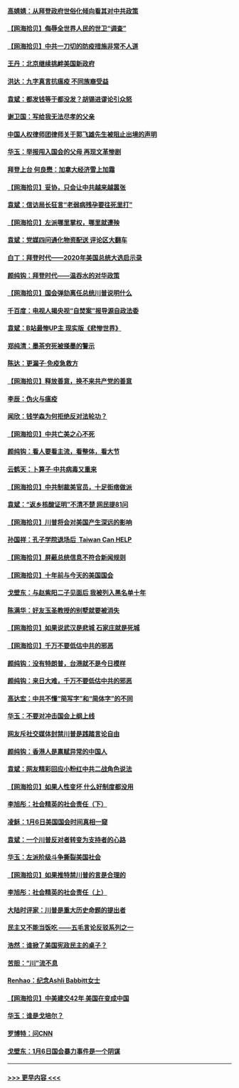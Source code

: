 #### [高婧婧：从拜登政府世俗化倾向看其对中共政策](../pages/nsc993/n12730028.md?t=02032301) 
#### [【网海拾贝】侮辱全世界人民的世卫“调查”](../pages/nsc993/n12727884.md?t=02032301) 
#### [【网海拾贝】中共一刀切的防疫措施非常不人道](../pages/nsc993/n12724879.md?t=02032301) 
#### [王丹：北京继续挑衅美国新政府](../pages/nsc993/n12722456.md?t=02032301) 
#### [洪达：九字真言抗瘟疫 不同族裔受益](../pages/nsc993/n12722448.md?t=02032301) 
#### [袁斌：都发钱等于都没发？胡锡进谬论引众怒](../pages/nsc993/n12722393.md?t=02032301) 
#### [谢卫国：写给我无法尽孝的父亲](../pages/nsc993/n12720325.md?t=02032301) 
#### [中国人权律师团律师关于郭飞雄先生被阻止出境的声明](../pages/nsc993/n12720203.md?t=02032301) 
#### [华玉：举报闯入国会的父母 再现文革惨剧](../pages/nsc993/n12719070.md?t=02032301) 
#### [拜登上台 何良懋：加拿大经济雪上加霜](../pages/nsc993/n12718943.md?t=02032301) 
#### [【网海拾贝】妥协，只会让中共越来越嚣张](../pages/nsc993/n12717392.md?t=02032301) 
#### [袁斌：信访局长狂言“老弱病残孕要往死里打”](../pages/nsc993/n12717343.md?t=02032301) 
#### [【网海拾贝】左派哪里掌权，哪里就遭殃](../pages/nsc993/n12715009.md?t=02032301) 
#### [袁斌：党媒四问通化物资配送 评论区大翻车](../pages/nsc993/n12714950.md?t=02032301) 
#### [白丁：拜登时代——2020年美国总统大选启示录](../pages/nsc993/n12714920.md?t=02032301) 
#### [颜纯钩：拜登时代——温吞水的对华政策](../pages/nsc993/n12713245.md?t=02032301) 
#### [【网海拾贝】国会弹劾离任总统川普说明什么](../pages/nsc993/n12712816.md?t=02032301) 
#### [千百度：电视人揭央视“自焚案”报导源自政法委](../pages/nsc993/n12709760.md?t=02032301) 
#### [袁斌：B站最惨UP主 现实版《悲惨世界》](../pages/nsc993/n12709686.md?t=02032301) 
#### [郑纯清：墨茶穷死被搽墨的警示](../pages/nsc993/n12709262.md?t=02032301) 
#### [陈达：更漏子·免疫急救方](../pages/nsc993/n12709244.md?t=02032301) 
#### [【网海拾贝】释放善意，换不来共产党的善意](../pages/nsc993/n12708361.md?t=02032301) 
#### [李辰：伪火与瘟疫](../pages/nsc993/n12707981.md?t=02032301) 
#### [闻欣：钱学森为何拒绝反对法轮功？](../pages/nsc993/n12707407.md?t=02032301) 
#### [【网海拾贝】中共亡美之心不死](../pages/nsc993/n12707621.md?t=02032301) 
#### [颜纯钩：看人要看主流，看整体，看大节](../pages/nsc993/n12707536.md?t=02032301) 
#### [云鹤天：卜算子‧中共病毒又重来](../pages/nsc993/n12707408.md?t=02032301) 
#### [【网海拾贝】中共制裁美官员，十足街痞做派](../pages/nsc993/n12705115.md?t=02032301) 
#### [袁斌：“返乡核酸证明”不清不楚 网民提81问](../pages/nsc993/n12704982.md?t=02032301) 
#### [【网海拾贝】川普将会对美国产生深远的影响](../pages/nsc993/n12703045.md?t=02032301) 
#### [孙国祥：孔子学院退场后  Taiwan Can HELP](../pages/nsc993/n12702430.md?t=02032301) 
#### [【网海拾贝】屏蔽总统信息不符合新闻规则](../pages/nsc993/n12699998.md?t=02032301) 
#### [【网海拾贝】十年前与今天的美国国会](../pages/nsc993/n12696993.md?t=02032301) 
#### [戈壁东：与赵紫阳二子见面后 我被列入黑名单十年](../pages/nsc993/n12696215.md?t=02032301) 
#### [陈满华：好友玉圣教授的别墅就要被消失](../pages/nsc993/n12695411.md?t=02032301) 
#### [【网海拾贝】如果说武汉是悲城 石家庄就是死城](../pages/nsc993/n12694589.md?t=02032301) 
#### [【网海拾贝】千万不要低估中共的邪恶](../pages/nsc993/n12692771.md?t=02032301) 
#### [颜纯钩：没有特朗普，台港就不是今日模样](../pages/nsc993/n12692678.md?t=02032301) 
#### [颜纯钩：来日大难，千万不要低估中共的邪恶](../pages/nsc993/n12692080.md?t=02032301) 
#### [高达宏：中共不懂“简写字”和“简体字”的不同](../pages/nsc993/n12692068.md?t=02032301) 
#### [华玉：不要对冲击国会上纲上线](../pages/nsc993/n12689948.md?t=02032301) 
#### [网友斥社交媒体封禁川普是践踏言论自由](../pages/nsc993/n12687482.md?t=02032301) 
#### [颜纯钩：香港人是禀赋异常的中国人](../pages/nsc993/n12685142.md?t=02032301) 
#### [袁斌：网友精彩回应小粉红中共二战角色说法](../pages/nsc993/n12684994.md?t=02032301) 
#### [【网海拾贝】如果人性变坏 什么好制度都没用](../pages/nsc993/n12683000.md?t=02032301) 
#### [李旭彤：社会精英的社会责任（下）](../pages/nsc993/n12680604.md?t=02032301) 
#### [凌稣：1月6日美国国会时间真相一窥](../pages/nsc993/n12682780.md?t=02032301) 
#### [袁斌：一个川普反对者转变为支持者的心路](../pages/nsc993/n12682700.md?t=02032301) 
#### [华玉：左派阶级斗争撕裂美国社会](../pages/nsc993/n12681226.md?t=02032301) 
#### [【网海拾贝】如果推特禁川普的言是合理的](../pages/nsc993/n12681232.md?t=02032301) 
#### [李旭彤：社会精英的社会责任（上）](../pages/nsc993/n12680501.md?t=02032301) 
#### [大陆时评家：川普是重大历史命题的提出者](../pages/nsc993/n12679904.md?t=02032301) 
#### [民主又不能当饭吃 ——五毛言论反驳系列之一](../pages/nsc993/n12679877.md?t=02032301) 
#### [浩然：谁掀了美国宪政民主的桌子？](../pages/nsc993/n12679850.md?t=02032301) 
#### [苦胆：“川”流不息](../pages/nsc993/n12678388.md?t=02032301) 
#### [Renhao：纪念Ashli Babbitt女士](../pages/nsc993/n12678359.md?t=02032301) 
#### [【网海拾贝】中美建交42年 美国在变成中国](../pages/nsc993/n12678324.md?t=02032301) 
#### [华玉：谁是戈培尔？](../pages/nsc993/n12677515.md?t=02032301) 
#### [罗博特：问CNN](../pages/nsc993/n12677172.md?t=02032301) 
#### [戈壁东：1月6日国会暴力事件是一个阴谋](../pages/nsc993/n12674639.md?t=02032301) 

----
#### [ >>> 更早内容 <<< ](../indexes/nsc993-earlier.md)
